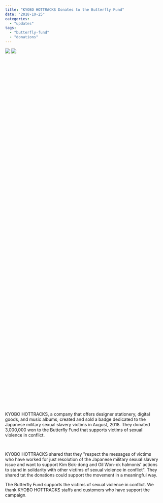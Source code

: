 ```yaml
---
title: "KYOBO HOTTRACKS Donates to the Butterfly Fund"
date: "2018-10-25"
categories: 
  - "updates"
tags: 
  - "butterfly-fund"
  - "donations"
---
```


![](https://womenandwar.net/kr/wp-content/uploads/2018/10/교보핫트랙스-나비기금-후원-게시글_완-02.jpg) ![](https://womenandwar.net/kr/wp-content/uploads/2018/10/교보핫트랙스-나비기금-후원-게시글_완-01.jpg)

 

 

 

 

 

 

 

 

 

 

 

 

 

 

 

 

 

 

 

 

 

 

 

 

 

 

 

 

 

 

 

 

 

 

 

 

 

KYOBO HOTTRACKS, a company that offers designer stationery, digital goods, and music albums, created and sold a badge dedicated to the Japanese military sexual slavery victims in August, 2018. They donated 3,000,000 won to the Butterfly Fund that supports victims of sexual violence in conflict.

 

KYOBO HOTTRACKS shared that they "respect the messages of victims who have worked for just resolution of the Japanese military sexual slavery issue and want to support Kim Bok-dong and Gil Won-ok halmonis' actions to stand in solidarity with other victims of sexual violence in conflict". They shared tat the donations could support the movement in a meaningful way.

The Butterfly Fund supports the victims of sexual violence in conflict. We thank KYOBO HOTTRACKS staffs and customers who have support the campaign.
